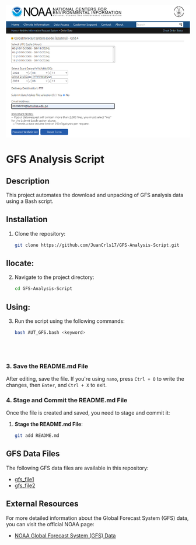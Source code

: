 ![GFS Example](image/gfs_screenshot.png)


# GFS Analysis Script

## Description
This project automates the download and unpacking of GFS analysis data using a Bash script.

## Installation
1. Clone the repository:
   ```bash
   git clone https://github.com/JuanCrls17/GFS-Analysis-Script.git


## Ilocate:
2. Navigate to the project directory:
   ```bash
   cd GFS-Analysis-Script

## Using:
3. Run the script using the following commands:
   ```bash
   bash AUT_GFS.bash <keyword>





### 3. **Save the README.md File**

After editing, save the file. If you're using `nano`, press `Ctrl + O` to write the changes, then `Enter`, and `Ctrl + X` to exit.

### 4. **Stage and Commit the README.md File**

Once the file is created and saved, you need to stage and commit it:

1. **Stage the README.md File**:
   ```bash
   git add README.md

## GFS Data Files

The following GFS data files are available in this repository:

- [gfs_file1](GFS_data/gfs_file1)
- [gfs_file2](GFS_data/gfs_file2)

## External Resources

For more detailed information about the Global Forecast System (GFS) data, you can visit the official NOAA page:

- [NOAA Global Forecast System (GFS) Data](https://www.ncei.noaa.gov/products/weather-climate-models/global-forecast)


